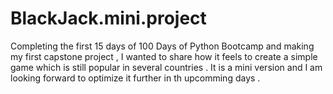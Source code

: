 # BlackJack.mini.project
Completing the first 15 days of 100 Days of Python Bootcamp and making my first capstone project , I wanted to share how it feels to create a simple game which is still popular in several countries . It is a mini version and I am looking forward to optimize it further in th upcomming days .
